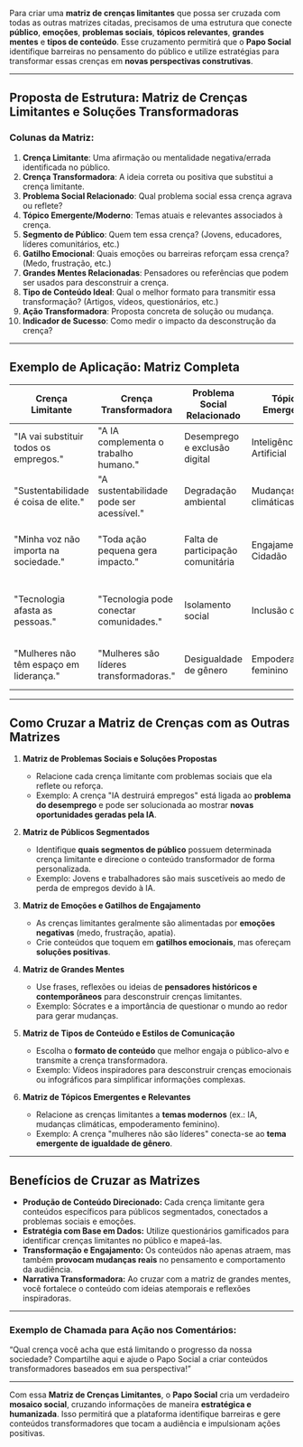 Para criar uma **matriz de crenças limitantes** que possa ser cruzada com todas as outras matrizes citadas, precisamos de uma estrutura que conecte **público**, **emoções**, **problemas sociais**, **tópicos relevantes**, **grandes mentes** e **tipos de conteúdo**. Esse cruzamento permitirá que o **Papo Social** identifique barreiras no pensamento do público e utilize estratégias para transformar essas crenças em **novas perspectivas construtivas**.

---

## **Proposta de Estrutura: Matriz de Crenças Limitantes e Soluções Transformadoras**

### **Colunas da Matriz:**

1. **Crença Limitante**: Uma afirmação ou mentalidade negativa/errada identificada no público.
2. **Crença Transformadora**: A ideia correta ou positiva que substitui a crença limitante.
3. **Problema Social Relacionado**: Qual problema social essa crença agrava ou reflete?
4. **Tópico Emergente/Moderno**: Temas atuais e relevantes associados à crença.
5. **Segmento de Público**: Quem tem essa crença? (Jovens, educadores, líderes comunitários, etc.)
6. **Gatilho Emocional**: Quais emoções ou barreiras reforçam essa crença? (Medo, frustração, etc.)
7. **Grandes Mentes Relacionadas**: Pensadores ou referências que podem ser usados para desconstruir a crença.
8. **Tipo de Conteúdo Ideal**: Qual o melhor formato para transmitir essa transformação? (Artigos, vídeos, questionários, etc.)
9. **Ação Transformadora**: Proposta concreta de solução ou mudança.
10. **Indicador de Sucesso**: Como medir o impacto da desconstrução da crença?

---

## **Exemplo de Aplicação: Matriz Completa**

|**Crença Limitante**|**Crença Transformadora**|**Problema Social Relacionado**|**Tópico Emergente**|**Segmento de Público**|**Gatilho Emocional**|**Grandes Mentes Relacionadas**|**Tipo de Conteúdo Ideal**|**Ação Transformadora**|**Indicador de Sucesso**|
|---|---|---|---|---|---|---|---|---|---|
|"IA vai substituir todos os empregos."|"A IA complementa o trabalho humano."|Desemprego e exclusão digital|Inteligência Artificial|Jovens, trabalhadores|Medo da obsolescência|**Alan Turing**, **Hannah Arendt**|Artigos explicativos, vídeos curtos|Mostrar casos de IA gerando novos empregos.|% de interações no conteúdo, feedback.|
|"Sustentabilidade é coisa de elite."|"A sustentabilidade pode ser acessível."|Degradação ambiental|Mudanças climáticas|Público geral, lideranças|Frustração com desigualdades|**Marshall McLuhan**, **Gandhi**|Infográficos, histórias de vida|Exemplos de práticas sustentáveis acessíveis.|Número de práticas replicadas.|
|"Minha voz não importa na sociedade."|"Toda ação pequena gera impacto."|Falta de participação comunitária|Engajamento Cidadão|Líderes comunitários, jovens|Desmotivação, apatia|**Sócrates**, **Paulo Freire**|Podcasts, questionários interativos|Histórias de pessoas que impactaram com pequenas ações.|Número de contribuições do público.|
|"Tecnologia afasta as pessoas."|"Tecnologia pode conectar comunidades."|Isolamento social|Inclusão digital|Educadores, ativistas|Nostalgia, resistência|**Marshall McLuhan**, **Descartes**|Vídeos narrativos, estudos de caso|Mostrar plataformas tecnológicas aproximando pessoas.|Interações em plataformas sociais.|
|"Mulheres não têm espaço em liderança."|"Mulheres são líderes transformadoras."|Desigualdade de gênero|Empoderamento feminino|Jovens mulheres, educadores|Frustração, invisibilidade|**Hannah Arendt**, **Simone de Beauvoir**|Histórias inspiradoras, entrevistas|Perfis de mulheres líderes.|Número de compartilhamentos.|

---

## **Como Cruzar a Matriz de Crenças com as Outras Matrizes**

1. **Matriz de Problemas Sociais e Soluções Propostas**
    
    - Relacione cada crença limitante com problemas sociais que ela reflete ou reforça.
    - Exemplo: A crença "IA destruirá empregos" está ligada ao **problema do desemprego** e pode ser solucionada ao mostrar **novas oportunidades geradas pela IA**.
2. **Matriz de Públicos Segmentados**
    
    - Identifique **quais segmentos de público** possuem determinada crença limitante e direcione o conteúdo transformador de forma personalizada.
    - Exemplo: Jovens e trabalhadores são mais suscetíveis ao medo de perda de empregos devido à IA.
3. **Matriz de Emoções e Gatilhos de Engajamento**
    
    - As crenças limitantes geralmente são alimentadas por **emoções negativas** (medo, frustração, apatia).
    - Crie conteúdos que toquem em **gatilhos emocionais**, mas ofereçam **soluções positivas**.
4. **Matriz de Grandes Mentes**
    
    - Use frases, reflexões ou ideias de **pensadores históricos e contemporâneos** para desconstruir crenças limitantes.
    - Exemplo: Sócrates e a importância de questionar o mundo ao redor para gerar mudanças.
5. **Matriz de Tipos de Conteúdo e Estilos de Comunicação**
    
    - Escolha o **formato de conteúdo** que melhor engaja o público-alvo e transmite a crença transformadora.
    - Exemplo: Vídeos inspiradores para desconstruir crenças emocionais ou infográficos para simplificar informações complexas.
6. **Matriz de Tópicos Emergentes e Relevantes**
    
    - Relacione as crenças limitantes a **temas modernos** (ex.: IA, mudanças climáticas, empoderamento feminino).
    - Exemplo: A crença "mulheres não são líderes" conecta-se ao **tema emergente de igualdade de gênero**.

---

## **Benefícios de Cruzar as Matrizes**

- **Produção de Conteúdo Direcionado:** Cada crença limitante gera conteúdos específicos para públicos segmentados, conectados a problemas sociais e emoções.
- **Estratégia com Base em Dados:** Utilize questionários gamificados para identificar crenças limitantes no público e mapeá-las.
- **Transformação e Engajamento:** Os conteúdos não apenas atraem, mas também **provocam mudanças reais** no pensamento e comportamento da audiência.
- **Narrativa Transformadora:** Ao cruzar com a matriz de grandes mentes, você fortalece o conteúdo com ideias atemporais e reflexões inspiradoras.

---

### **Exemplo de Chamada para Ação nos Comentários:**

“Qual crença você acha que está limitando o progresso da nossa sociedade? Compartilhe aqui e ajude o Papo Social a criar conteúdos transformadores baseados em sua perspectiva!”

---

Com essa **Matriz de Crenças Limitantes**, o **Papo Social** cria um verdadeiro **mosaico social**, cruzando informações de maneira **estratégica e humanizada**. Isso permitirá que a plataforma identifique barreiras e gere conteúdos transformadores que tocam a audiência e impulsionam ações positivas.
